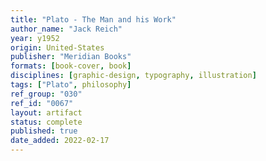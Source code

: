 ```yaml
---
title: "Plato - The Man and his Work"
author_name: "Jack Reich"
year: y1952
origin: United-States
publisher: "Meridian Books"
formats: [book-cover, book]
disciplines: [graphic-design, typography, illustration]
tags: ["Plato", philosophy]
ref_group: "030"
ref_id: "0067"
layout: artifact
status: complete
published: true
date_added: 2022-02-17
---
```

